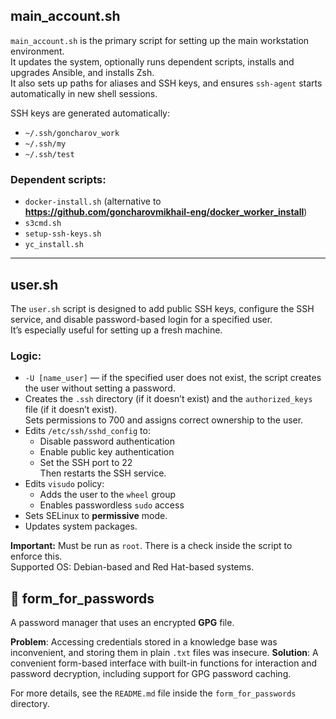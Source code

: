 ## main_account.sh
`main_account.sh` is the primary script for setting up the main workstation environment.  
It updates the system, optionally runs dependent scripts, installs and upgrades Ansible, and installs Zsh.  
It also sets up paths for aliases and SSH keys, and ensures `ssh-agent` starts automatically in new shell sessions.

SSH keys are generated automatically:
- `~/.ssh/goncharov_work`
- `~/.ssh/my`
- `~/.ssh/test`

### Dependent scripts:
- `docker-install.sh` (alternative to **https://github.com/goncharovmikhail-eng/docker_worker_install**)
- `s3cmd.sh`
- `setup-ssh-keys.sh`
- `yc_install.sh`

---

## user.sh

The `user.sh` script is designed to add public SSH keys, configure the SSH service, and disable password-based login for a specified user.  
It’s especially useful for setting up a fresh machine.

### Logic:
- `-U [name_user]` — if the specified user does not exist, the script creates the user without setting a password.
- Creates the `.ssh` directory (if it doesn’t exist) and the `authorized_keys` file (if it doesn’t exist).  
  Sets permissions to 700 and assigns correct ownership to the user.
- Edits `/etc/ssh/sshd_config` to:
  - Disable password authentication
  - Enable public key authentication
  - Set the SSH port to 22  
  Then restarts the SSH service.
- Edits `visudo` policy:
  - Adds the user to the `wheel` group
  - Enables passwordless `sudo` access
- Sets SELinux to **permissive** mode.
- Updates system packages.

**Important:** Must be run as `root`. There is a check inside the script to enforce this.  
Supported OS: Debian-based and Red Hat-based systems.

## 🔐 form_for_passwords
A password manager that uses an encrypted **GPG** file.

**Problem**: Accessing credentials stored in a knowledge base was inconvenient, and storing them in plain `.txt` files was insecure.
**Solution**: A convenient form-based interface with built-in functions for interaction and password decryption, including support for GPG password caching.

For more details, see the `README.md` file inside the `form_for_passwords` directory.

